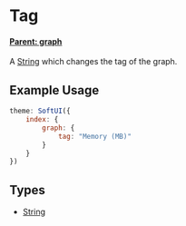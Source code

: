 # Tag

#### **[Parent: graph](/docs/index/graph/)**

A [String](https://developer.mozilla.org/en-US/docs/Web/JavaScript/Reference/Global_Objects/String) which changes the tag of the graph.

## Example Usage

```js
theme: SoftUI({
    index: {
        graph: {
            tag: "Memory (MB)"
        }
    }
})
```

## Types

-   [String](https://developer.mozilla.org/en-US/docs/Web/JavaScript/Reference/Global_Objects/String)
